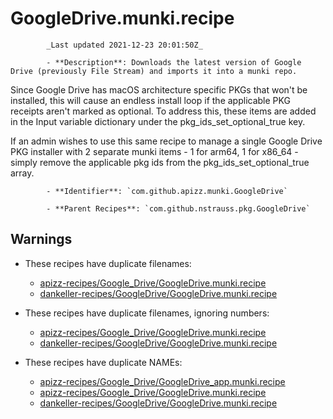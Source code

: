 # GoogleDrive.munki.recipe

            _Last updated 2021-12-23 20:01:50Z_

            - **Description**: Downloads the latest version of Google Drive (previously File Stream) and imports it into a munki repo.

Since Google Drive has macOS architecture specific PKGs that won't be installed, this will cause an endless install loop if the applicable PKG receipts aren't marked as optional. To address this, these items are added in the Input variable dictionary under the pkg_ids_set_optional_true key.

If an admin wishes to use this same recipe to manage a single Google Drive PKG installer with 2 separate munki items - 1 for arm64, 1 for x86_64 - simply remove the applicable pkg ids from the pkg_ids_set_optional_true array.

            - **Identifier**: `com.github.apizz.munki.GoogleDrive`

            - **Parent Recipes**: `com.github.nstrauss.pkg.GoogleDrive`


## Warnings

- These recipes have duplicate filenames:
    - [apizz-recipes/Google_Drive/GoogleDrive.munki.recipe](/autopkg-dupe-tracker/apizz-recipes/Google_Drive/GoogleDrive.munki.recipe)
    - [dankeller-recipes/GoogleDrive/GoogleDrive.munki.recipe](/autopkg-dupe-tracker/dankeller-recipes/GoogleDrive/GoogleDrive.munki.recipe)

- These recipes have duplicate filenames, ignoring numbers:
    - [apizz-recipes/Google_Drive/GoogleDrive.munki.recipe](/autopkg-dupe-tracker/apizz-recipes/Google_Drive/GoogleDrive.munki.recipe)
    - [dankeller-recipes/GoogleDrive/GoogleDrive.munki.recipe](/autopkg-dupe-tracker/dankeller-recipes/GoogleDrive/GoogleDrive.munki.recipe)

- These recipes have duplicate NAMEs:
    - [apizz-recipes/Google_Drive/GoogleDrive_app.munki.recipe](/autopkg-dupe-tracker/apizz-recipes/Google_Drive/GoogleDrive_app.munki.recipe)
    - [apizz-recipes/Google_Drive/GoogleDrive.munki.recipe](/autopkg-dupe-tracker/apizz-recipes/Google_Drive/GoogleDrive.munki.recipe)
    - [dankeller-recipes/GoogleDrive/GoogleDrive.munki.recipe](/autopkg-dupe-tracker/dankeller-recipes/GoogleDrive/GoogleDrive.munki.recipe)